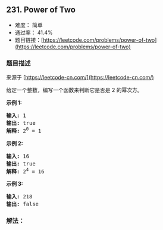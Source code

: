 ## 231. Power of Two

- 难度： 简单
- 通过率： 41.4%
- 题目链接：[https://leetcode.com/problems/power-of-two](https://leetcode.com/problems/power-of-two)


### 题目描述

来源于 [https://leetcode-cn.com/](https://leetcode-cn.com/)

<p>给定一个整数，编写一个函数来判断它是否是 2 的幂次方。</p>

<p><strong>示例&nbsp;1:</strong></p>

<pre><strong>输入:</strong> 1
<strong>输出:</strong> true
<strong>解释: </strong>2<sup>0</sup>&nbsp;= 1</pre>

<p><strong>示例 2:</strong></p>

<pre><strong>输入:</strong> 16
<strong>输出:</strong> true
<strong>解释: </strong>2<sup>4</sup>&nbsp;= 16</pre>

<p><strong>示例 3:</strong></p>

<pre><strong>输入:</strong> 218
<strong>输出:</strong> false</pre>


### 解法：